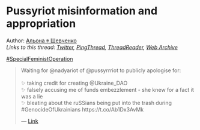 # Pussyriot misinformation and appropriation

Author: [Альона ꑭ Шевченко](https://twitter.com/cryptodrftng)  
*Links to this thread: [Twitter](https://twitter.com/cryptodrftng/status/1540771643781414912), [PingThread](https://pingthread.com/thread/1540771643781414912), [ThreadReader](https://threadreaderapp.com/thread/1540771643781414912.html), [Web Archive](https://web.archive.org/web/*/https://twitter.com/cryptodrftng/status/1540771643781414912)*

[#SpecialFeministOperation](https://twitter.com/hashtag/SpecialFeministOperation)

<blockquote class="twitter-tweet">
    <p lang="en" dir="ltr">
    Waiting for @nadyariot of @pussyrrriot to publicly apologise for:<br />
    <br />
    ✨ taking credit for creating @Ukraine_DAO <br />
    ✨ falsely accusing me of funds embezzlement - she knew for a fact it was a lie <br />
    ✨ bleating about the ruSSians being put into the trash during #GenocideOfUkrainians https://t.co/Ab1Dx3AvMk<br />
    </p>
    &mdash; <a href="https://twitter.com/cryptodrftng/status/1573581690609569793">Link</a>
</blockquote>
